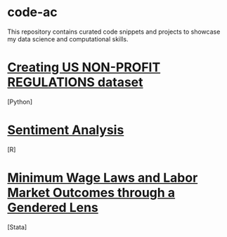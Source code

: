 # code-ac

This repository contains curated code snippets and projects to showcase my data science and computational skills.

# [Creating US NON-PROFIT REGULATIONS dataset](https://github.com/anubhachopra/code-ac/tree/67cbd4637f018401f1078227e4c496c6e3bb1b75/code-python)
[Python]

# [Sentiment Analysis]()
[R]

# [Minimum Wage Laws and Labor Market Outcomes through a Gendered Lens](https://github.com/anubhachopra/code-ac/tree/17c8120d66226ab69851f6b7139e9d98db41311a/code-stata)
[Stata]

